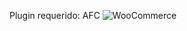 Plugin requerido: AFC
![WooCommerce](https://woocommerce.com/wp-content/themes/woo/images/logo-woocommerce@2x.png)
